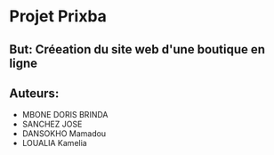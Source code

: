 # Projet Prixba

## But: Créeation du site web d'une boutique en ligne 
## Auteurs:
  * MBONE DORIS BRINDA
  * SANCHEZ JOSE
  * DANSOKHO Mamadou
  * LOUALIA Kamelia
